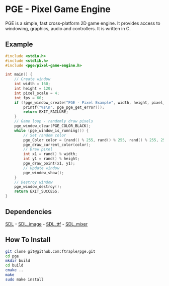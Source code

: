 # PGE - Pixel Game Engine

PGE is a simple, fast cross-platform 2D game engine. It provides access to windowing, graphics, audio and controllers. It is written in C.

## Example

```c++
#include <stdio.h>
#include <stdlib.h>
#include <pge/pixel-game-engine.h>

int main() {
    // Create window
    int width = 160;
    int height = 120;
    int pixel_scale = 4;
    int fps = 60;
    if (!pge_window_create("PGE - Pixel Example", width, height, pixel_scale, fps, false)) {
        printf("%s\n", pge_pge_get_error());
        return EXIT_FAILURE;
    }
    // Game loop - randomly draw pixels
    pge_window_clear(PGE_COLOR_BLACK);
    while (pge_window_is_running()) {
        // Set random color
        pge_Color color = {rand() % 255, rand() % 255, rand() % 255, 255};
        pge_draw_current_color(color);
        // Draw pixel
        int x1 = rand() % width;
        int y1 = rand() % height;
        pge_draw_point(x1, y1);
        // Update window
        pge_window_show();
    }
    // Destroy window
    pge_window_destroy();
    return EXIT_SUCCESS;
}
```

## Dependencies

[SDL](https://www.libsdl.org/download-2.0.php) - [SDL_image](https://www.libsdl.org/projects/SDL_image/) - [SDL_ttf](https://www.libsdl.org/projects/SDL_ttf/) - [SDL_mixer](https://www.libsdl.org/projects/SDL_mixer/)

## How To Install

```bash
git clone git@github.com:ftraple/pge.git
cd pge
mkdir build
cd build
cmake ..
make
sudo make install
```
